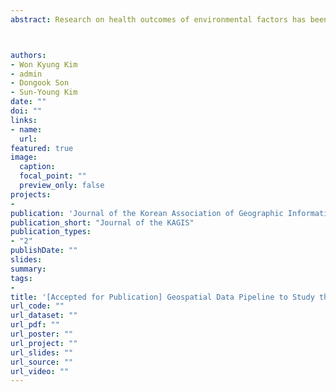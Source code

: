 ```yaml
---
abstract: Research on health outcomes of environmental factors has been implemented by multiple and interacting factors, including environmental, socio-demographic, economic, and traffic aspects. There are still significant challenges and limitations in constructing databases for the connections between contributing factors and an integrated approach to environmental health research even though there has been a dramatic increase in data availability and incredible technological advance in data storage and processing. This study emphasizes the necessity of establishing a geospatial data pipeline to analyze the impact of environmental factors on health. It also highlights the difficulties and solutions related to the construction and utilization of a geospatial database. Key challenges include diverse data sources and formats, different spatio-temporal data structures, and coordinate system inconsistencies over time within the same geospatial data. To address these issues, a data pipeline was constructed with pre-processing and post-processing for the data, resulting in refined datasets that could be used for calculating geographic variables. In addition, an AWS-based relational database and shared platform were established to provide an efficient environment for data storage and analysis. Guidelines for each step of the process, including data management and analysis, were developed to enable future researchers to effectively use the data pipeline.



authors:
- Won Kyung Kim
- admin
- Dongook Son
- Sun-Young Kim
date: ""
doi: ""
links:
- name:
  url: 
featured: true
image:
  caption:
  focal_point: ""
  preview_only: false
projects:
- 
publication: 'Journal of the Korean Association of Geographic Information Studies (Journal of the KAGIS)'
publication_short: "Journal of the KAGIS"
publication_types:
- "2"
publishDate: ""
slides:
summary: 
tags:
- 
title: '[Accepted for Publication] Geospatial Data Pipeline to Study the Health Effects of Environments -Limitations and Solutions-'
url_code: ""
url_dataset: ""
url_pdf: ""
url_poster: ""
url_project: ""
url_slides: ""
url_source: ""
url_video: ""
---
```

